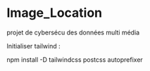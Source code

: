# Image_Location
projet de cybersécu des données multi média

Initialiser tailwind :

npm install -D tailwindcss postcss autoprefixer
